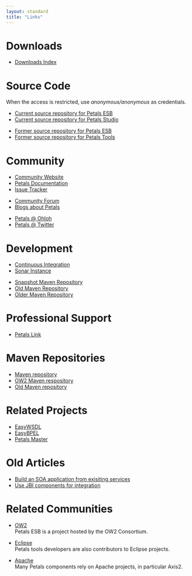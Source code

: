 ```yaml
---
layout: standard
title: "Links"
---
```


# Downloads

* [Downloads Index](/downloads.html)

# Source Code

When the access is restricted, use <i>anonymous/anonymous</i> as credentials.

* [Current source repository for Petals ESB](https://svn.petalslink.org/svnroot/trunk/product/dev/prod/ "Current source repository for Petals ESB")
* [Current source repository for Petals Studio](https://github.com/petalslink/petals-studio "Current source repository for Petals Studio")

<!-- -->

* [Former source repository for Petals ESB](http://forge.ow2.org/projects/petals/ "Former source repository for Petals ESB")
* [Former source repository for Petals Tools](https://forge.ebmwebsourcing.com/ "Former source repository for Petals Tools")

# Community

* [Community Website](http://petals.ow2.org)
* [Petals Documentation](http://doc.petalslink.com)
* [Issue Tracker](http://jira.petalslink.com)

<!-- -->

* [Community Forum](http://forum.petalslink.com/ "Get support from the community about Petals")
* [Blogs about Petals](http://planet.petalslink.com)

<!-- -->

* [Petals @ Ohloh](https://www.ohloh.net/p/petals/)
* [Petals @ Twitter](https://twitter.com/petalslink)

# Development

* [Continuous Integration](http://jenkins.petalslink.com)
* [Sonar Instance](http://sonar.petalslink.com/)

<!-- -->

* [Snapshot Maven Repository](http://repository.ow2.org/nexus/)
* [Old Maven Repository](http://maven.petalslink.com)
* [Older Maven Repository](http://maven.ow2.org/maven2/)

# Professional Support

* [Petals Link](http://petalslink.com "Get support and expertise about Petals ESB")

# Maven Repositories

* [Maven repository](http://maven.petalslink.com)
* [OW2 Maven respository](http://repository.ow2.org/nexus)
* [Old Maven repository](http://maven.ow2.org/maven2/)

# Related Projects

* [EasyWSDL](http://easywsdl.ow2.org/)
* [EasyBPEL](http://research.petalslink.org/display/easybpel/EasyBPEL+Overview)
* [Petals Master](http://petalsmaster.ow2.org/)

# Old Articles

* [Build an SOA application from exisiting services](http://www.javaworld.com/javaworld/jw-10-2006/jw-1011-jbi.html)
* [Use JBI components for integration](http://www.javaworld.com/javaworld/jw-07-2006/jw-0717-jbi.html)

# Related Communities

* [OW2](http://ow2.org)<br />Petals ESB is a project hosted by the OW2 Consortium.

* [Eclipse](http://eclipse.org)<br />Petals tools developers are also contributors to Eclipse projects.

* [Apache](http://apache.org)<br />Many Petals components rely on Apache projects, in particular Axis2.
